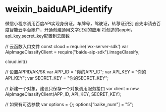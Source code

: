 # weixin_baiduAPI_identify
微信小程序调用百度API实现身份证，车牌号，驾驶证，转移证识别
首先申请去百度智能云平台账户，开通创建通用文字识别的应用
将创造的appid，api_key,secret_key配置到云函数

// 云函数入口文件
const cloud = require('wx-server-sdk')
var AipImageClassifyClient = require("baidu-aip-sdk").imageClassify;

cloud.init()

// 设置APPID/AK/SK
var APP_ID = "你的APP_ID";
var API_KEY = "你的API_KEY";
var SECRET_KEY = "你的SECRET_KEY";

// 新建一个对象，建议只保存一个对象调用服务接口
var client = new AipImageClassifyClient(APP_ID, API_KEY, SECRET_KEY);

// 如果有可选参数
var options = {};
options["baike_num"] = "5";
